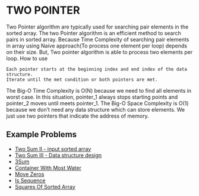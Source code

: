 # TWO POINTER #

Two Pointer algorithm are typically used for searching pair elements in the sorted array. The two Pointer algorithm is an efficient method to search pairs in sorted array. Because Time Complexity of searching pair elements in array using Naive approach(To process one element per loop) depends on their size. But, Two pointer algorithm is able to process two elements per loop.
How to use

    Each pointer starts at the beginning index and end index of the data structure.
    Iterate until the met condition or both pointers are met.

The Big-O Time Complexity is O(N) because we need to find all elements in worst case. In this situation, pointer_1 always stops starting points and pointer_2 moves until meets pointer_1.
The Big-O Space Complexity is O(1) because we don’t need any data structure which can store elements. We just use two pointers that indicate the address of memory.

## Example Problems ##

- [Two Sum II - input sorted array](https://leetcode.com/problems/two-sum-ii-input-array-is-sorted/)
- [Two Sum III - Data structure design](https://leetcode.com/problems/two-sum-iii-data-structure-design/)
- [3Sum](https://leetcode.com/problems/3sum/)
- [Container With Most Water](https://leetcode.com/problems/container-with-most-water/)
- [Move Zeros](https://leetcode.com/problems/move-zeroes/)
- [Is Sequence](https://leetcode.com/problems/is-subsequence/)
- [Squares Of Sorted Array](https://leetcode.com/problems/squares-of-a-sorted-array/)